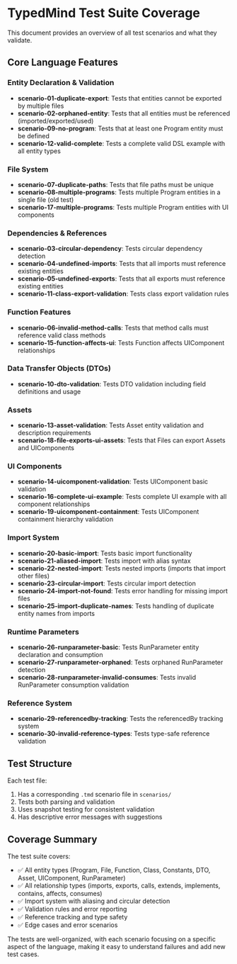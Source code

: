 # TypedMind Test Suite Coverage

This document provides an overview of all test scenarios and what they validate.

## Core Language Features

### Entity Declaration & Validation
- **scenario-01-duplicate-export**: Tests that entities cannot be exported by multiple files
- **scenario-02-orphaned-entity**: Tests that all entities must be referenced (imported/exported/used)
- **scenario-09-no-program**: Tests that at least one Program entity must be defined
- **scenario-12-valid-complete**: Tests a complete valid DSL example with all entity types

### File System
- **scenario-07-duplicate-paths**: Tests that file paths must be unique
- **scenario-08-multiple-programs**: Tests multiple Program entities in a single file (old test)
- **scenario-17-multiple-programs**: Tests multiple Program entities with UI components

### Dependencies & References
- **scenario-03-circular-dependency**: Tests circular dependency detection
- **scenario-04-undefined-imports**: Tests that all imports must reference existing entities
- **scenario-05-undefined-exports**: Tests that all exports must reference existing entities
- **scenario-11-class-export-validation**: Tests class export validation rules

### Function Features
- **scenario-06-invalid-method-calls**: Tests that method calls must reference valid class methods
- **scenario-15-function-affects-ui**: Tests Function affects UIComponent relationships

### Data Transfer Objects (DTOs)
- **scenario-10-dto-validation**: Tests DTO validation including field definitions and usage

### Assets
- **scenario-13-asset-validation**: Tests Asset entity validation and description requirements
- **scenario-18-file-exports-ui-assets**: Tests that Files can export Assets and UIComponents

### UI Components
- **scenario-14-uicomponent-validation**: Tests UIComponent basic validation
- **scenario-16-complete-ui-example**: Tests complete UI example with all component relationships
- **scenario-19-uicomponent-containment**: Tests UIComponent containment hierarchy validation

### Import System
- **scenario-20-basic-import**: Tests basic import functionality
- **scenario-21-aliased-import**: Tests import with alias syntax
- **scenario-22-nested-import**: Tests nested imports (imports that import other files)
- **scenario-23-circular-import**: Tests circular import detection
- **scenario-24-import-not-found**: Tests error handling for missing import files
- **scenario-25-import-duplicate-names**: Tests handling of duplicate entity names from imports

### Runtime Parameters
- **scenario-26-runparameter-basic**: Tests RunParameter entity declaration and consumption
- **scenario-27-runparameter-orphaned**: Tests orphaned RunParameter detection
- **scenario-28-runparameter-invalid-consumes**: Tests invalid RunParameter consumption validation

### Reference System
- **scenario-29-referencedby-tracking**: Tests the referencedBy tracking system
- **scenario-30-invalid-reference-types**: Tests type-safe reference validation

## Test Structure

Each test file:
1. Has a corresponding `.tmd` scenario file in `scenarios/`
2. Tests both parsing and validation
3. Uses snapshot testing for consistent validation
4. Has descriptive error messages with suggestions

## Coverage Summary

The test suite covers:
- ✅ All entity types (Program, File, Function, Class, Constants, DTO, Asset, UIComponent, RunParameter)
- ✅ All relationship types (imports, exports, calls, extends, implements, contains, affects, consumes)
- ✅ Import system with aliasing and circular detection
- ✅ Validation rules and error reporting
- ✅ Reference tracking and type safety
- ✅ Edge cases and error scenarios

The tests are well-organized, with each scenario focusing on a specific aspect of the language, making it easy to understand failures and add new test cases.